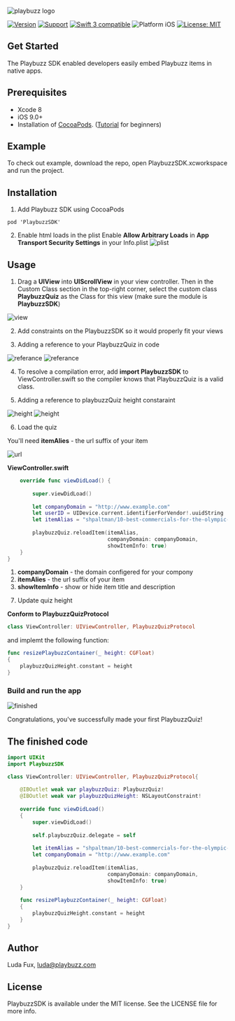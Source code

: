 ![playbuzz logo](http://i68.tinypic.com/55o84j.png)

[![Version](https://img.shields.io/cocoapods/v/PlaybuzzSDK.svg)](http://cocoapods.org/pods/PlaybuzzSDK)
[![Support](https://img.shields.io/badge/contact-LudaFux-brightgreen.svg)](mailto:luda@playbuzz.com)
[![Swift 3 compatible](https://img.shields.io/badge/language-Swift-yellowgreen.svg)](https://developer.apple.com/swift)
![Platform iOS](https://img.shields.io/badge/platform-iOS-yellow.svg)
[![License: MIT](https://img.shields.io/badge/license-MIT-orange.svg)](https://github.com/orazz/CreditCardForm-iOS/blob/master/LICENSE)


## Get Started

The Playbuzz SDK enabled developers easily embed Playbuzz items in native apps.

## Prerequisites

- Xcode 8
- iOS 9.0+
- Installation of [CocoaPods](http://cocoapods.org). ([Tutorial](https://www.raywenderlich.com/97014/use-cocoapods-with-swift) for beginners)

## Example

To check out example, download the repo, open PlaybuzzSDK.xcworkspace and run the project.

## Installation

1) Add Playbuzz SDK using CocoaPods 

```
pod 'PlaybuzzSDK'
```

2) Enable html loads in the plist
 Enable **Allow Arbitrary Loads** in **App Transport Security Settings** in your Info.plist
![plist](http://i67.tinypic.com/10hlwn8.png)

## Usage

1) Drag a **UIView** into **UIScrollView** in your view controller. Then in the Custom Class section in the top-right corner, select the custom class **PlaybuzzQuiz** as the Class for this view (make sure the module is **PlaybuzzSDK**)

![view](http://i66.tinypic.com/20rskl3.png)

2) Add constraints on the PlaybuzzSDK so it would properly fit your views

3) Adding a reference to your PlaybuzzQuiz in code

![referance](http://i66.tinypic.com/elbp8z.png)
![referance](http://i68.tinypic.com/210mwc5.png)

4) To resolve a compilation error, add **import PlaybuzzSDK** to ViewController.swift so the compiler knows that PlaybuzzQuiz is a valid class.

5) Adding a reference to playbuzzQuiz height constaraint 

![height](http://i68.tinypic.com/211jwhz.png)
![height](http://i63.tinypic.com/jigmsl.png)

6) Load the quiz 

You'll need **itemAlies** - the url suffix of your item 

![url](http://i63.tinypic.com/1z35k7b.png)

**ViewController.swift**

```Swift
    override func viewDidLoad() {
        
        super.viewDidLoad()
        
        let companyDomain = "http://www.example.com"
        let userID = UIDevice.current.identifierForVendor!.uuidString
        let itemAlias = "shpaltman/10-best-commercials-for-the-olympic-games-rio-2016"
        
        playbuzzQuiz.reloadItem(itemAlias,
                                companyDomain: companyDomain,
                                showItemInfo: true)
    } 
}
```
1. **companyDomain** - the domain configered for your compony 
2. **itemAlies** - the url suffix of your item 
3. **showItemInfo** - show or hide item title and description

7) Update quiz height

**Conform to PlaybuzzQuizProtocol**

```Swift
class ViewController: UIViewController, PlaybuzzQuizProtocol
```

and implemt the following function:
```Swift
func resizePlaybuzzContainer(_ height: CGFloat)
{
    playbuzzQuizHeight.constant = height
}
```
### Build and run the app
![finished](http://i65.tinypic.com/f4phya.png)

Congratulations, you've successfully made your first PlaybuzzQuiz!

## The finished code

```Swift
import UIKit
import PlaybuzzSDK

class ViewController: UIViewController, PlaybuzzQuizProtocol{
    
    @IBOutlet weak var playbuzzQuiz: PlaybuzzQuiz!
    @IBOutlet weak var playbuzzQuizHeight: NSLayoutConstraint!
    
    override func viewDidLoad()
    {
        super.viewDidLoad()
        
        self.playbuzzQuiz.delegate = self
     
        let itemAlias = "shpaltman/10-best-commercials-for-the-olympic-games-rio-2016"
        let companyDomain = "http://www.example.com"
        
        playbuzzQuiz.reloadItem(itemAlias,
                                companyDomain: companyDomain,
                                showItemInfo: true)
    }
    
    func resizePlaybuzzContainer(_ height: CGFloat)
    {
        playbuzzQuizHeight.constant = height
    }
}
```

## Author

Luda Fux, luda@playbuzz.com

## License

PlaybuzzSDK is available under the MIT license. See the LICENSE file for more info.

